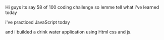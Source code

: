 Hi guys its say 58 of 100 coding challenge so lemme tell what i've learned today

i've practiced JavaScript today

and i builded a drink water application using Html css and js.

